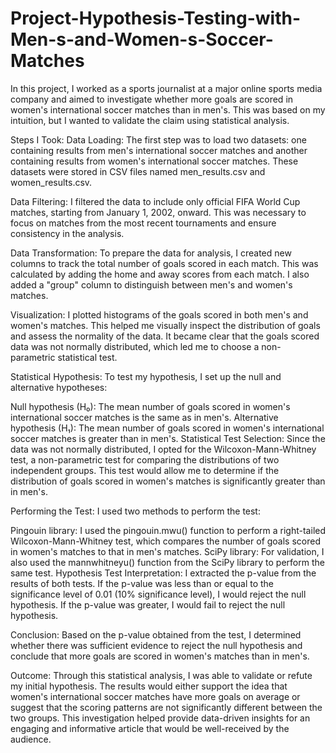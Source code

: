 # Project-Hypothesis-Testing-with-Men-s-and-Women-s-Soccer-Matches

In this project, I worked as a sports journalist at a major online sports media company and aimed to investigate whether more goals are scored in women's international soccer matches than in men's. This was based on my intuition, but I wanted to validate the claim using statistical analysis.

Steps I Took:
Data Loading: The first step was to load two datasets: one containing results from men's international soccer matches and another containing results from women's international soccer matches. These datasets were stored in CSV files named men_results.csv and women_results.csv.

Data Filtering: I filtered the data to include only official FIFA World Cup matches, starting from January 1, 2002, onward. This was necessary to focus on matches from the most recent tournaments and ensure consistency in the analysis.

Data Transformation: To prepare the data for analysis, I created new columns to track the total number of goals scored in each match. This was calculated by adding the home and away scores from each match. I also added a "group" column to distinguish between men's and women's matches.

Visualization: I plotted histograms of the goals scored in both men's and women's matches. This helped me visually inspect the distribution of goals and assess the normality of the data. It became clear that the goals scored data was not normally distributed, which led me to choose a non-parametric statistical test.

Statistical Hypothesis: To test my hypothesis, I set up the null and alternative hypotheses:

Null hypothesis (H₀): The mean number of goals scored in women's international soccer matches is the same as in men's.
Alternative hypothesis (H₁): The mean number of goals scored in women's international soccer matches is greater than in men's.
Statistical Test Selection: Since the data was not normally distributed, I opted for the Wilcoxon-Mann-Whitney test, a non-parametric test for comparing the distributions of two independent groups. This test would allow me to determine if the distribution of goals scored in women's matches is significantly greater than in men's.

Performing the Test: I used two methods to perform the test:

Pingouin library: I used the pingouin.mwu() function to perform a right-tailed Wilcoxon-Mann-Whitney test, which compares the number of goals scored in women's matches to that in men's matches.
SciPy library: For validation, I also used the mannwhitneyu() function from the SciPy library to perform the same test.
Hypothesis Test Interpretation: I extracted the p-value from the results of both tests. If the p-value was less than or equal to the significance level of 0.01 (10% significance level), I would reject the null hypothesis. If the p-value was greater, I would fail to reject the null hypothesis.

Conclusion: Based on the p-value obtained from the test, I determined whether there was sufficient evidence to reject the null hypothesis and conclude that more goals are scored in women's matches than in men's.

Outcome:
Through this statistical analysis, I was able to validate or refute my initial hypothesis. The results would either support the idea that women's international soccer matches have more goals on average or suggest that the scoring patterns are not significantly different between the two groups. This investigation helped provide data-driven insights for an engaging and informative article that would be well-received by the audience.

